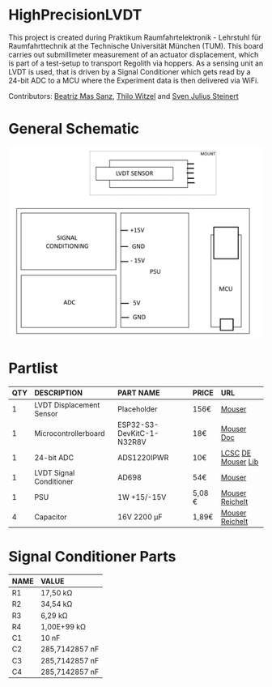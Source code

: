# HighPrecisionLVDT
This project is created during Praktikum Raumfahrtelektronik - Lehrstuhl für Raumfahrttechnik at the Technische Universität München (TUM).
This board carries out submillimeter measurement of an actuator displacement, which is part of a test-setup to transport Regolith via hoppers.
As a sensing unit an LVDT is used, that is driven by a Signal Conditioner which gets read by a 24-bit ADC to a MCU where the Experiment data is then delivered via WiFi.

Contributors: [Beatriz Mas Sanz](https://github.com/beatrizmassanz), [Thilo Witzel](https://github.com/TheWisator) and [Sven Julius Steinert](https://github.com/Sven-J-Steinert)

# General Schematic
![schematic](doc/schematic.png)

# Partlist

|QTY|	DESCRIPTION	|PART NAME| PRICE | URL | 
| :---   | :---   | :---   | :---   | :---   |
|1|	LVDT Displacement Sensor |	Placeholder | 156€ |	[Mouser](https://www.mouser.de/ProductDetail/Measurement-Specialties/02560389-000?qs=%252BgKeJhng5iU0wv8eGISM%252BA%3D%3D) |
|1|	Microcontrollerboard |	ESP32-S3-DevKitC-1-N32R8V | 18€ | [Mouser](https://www.mouser.de/ProductDetail/Espressif-Systems/ESP32-S3-DevKitC-1-N32R8V?qs=Li%252BoUPsLEnvTvWIWLPCZ4g%3D%3D) [Doc](https://docs.espressif.com/projects/esp-idf/en/latest/esp32s3/hw-reference/esp32s3/user-guide-devkitc-1.html)|
|1|	24-bit ADC | ADS1220IPWR  | 10€ | [LCSC](https://www.lcsc.com/product-detail/Analog-To-Digital-Converters-ADCs_Texas-Instruments-ADS1220IPWR_C48263.html) [DE](https://www.exp-tech.de/9105/olimex-bb-ads1220)	[Mouser](https://www.mouser.de/ProductDetail/Texas-Instruments/ADS1220IPWR?qs=5GI1giJCN%252BI6s%2FWJGbZXXQ%3D%3D) [Lib](https://wolles-elektronikkiste.de/ads1220-4-kanal-24-bit-a-d-wandler) |
|1|	LVDT Signal Conditioner | AD698  | 54€  |	[Mouser](https://www.mouser.de/ProductDetail/Analog-Devices/AD698APZ?qs=NmRFExCfTkEHAhvFCYrQIg%3D%3D) |
|1|	PSU | 1W +15/-15V  | 5,08 €  |	[Mouser](https://www.mouser.de/ProductDetail/Murata-Power-Solutions/NMA0512SC?qs=J6Z1PhGvUbzUsAajU0vuCg%3D%3D) [Reichelt](https://www.reichelt.de/dc-dc-wandler-nma-1-w-15-v-33-ma-sil-dual-nma0515sc-p140635.html?&nbc=1) |
|4|	Capacitor | 16V  2200 µF  | 1,89€  |	[Mouser](https://www.mouser.de/ProductDetail/EPCOS-TDK/B41888C4228M000?qs=nadT%2FcWsIvC%2FjwByKwT1Sw%3D%3D) [Reichelt](https://www.reichelt.de/elko-radial-2200-f-16-v-105-low-esr-12-5x25-mm-rm-5-rad-lxz-16-2k2-p166372.html?&nbc=1) |


# Signal Conditioner Parts

|NAME| VALUE |
| :---   | :---   |
|R1	|17,50	kΩ|
|R2	|34,54	kΩ|
|R3	|6,29	kΩ|
|R4	|1,00E+99	kΩ|
|C1	|10	nF|
|C2	|285,7142857	nF|
|C3	|285,7142857	nF|
|C4	|285,7142857	nF|


